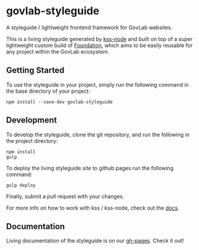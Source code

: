 # govlab-styleguide

A styleguide / lightweight frontend framework for GovLab websites.

This is a living styleguide generated by [kss-node](https://github.com/kss-node/kss-node) and built on top of a super lightweight custom build of [Foundation](http://foundation.zurb.com/), which aims to be easily reusable for any project within the GovLab ecosystem.

## Getting Started <a name="start"></a>

To use the styleguide in your project, simply run the following command in the base directory of your project:
```
npm install --save-dev govlab-styleguide
```

## Development <a name="dev"></a>

To develop the styleguide, clone the git repository, and run the following in the project directory:
```
npm install
gulp
```

To deploy the living styleguide site to github pages run the following command:
```
gulp deploy
```

Finally, submit a pull request with your changes.

For more info on how to work with kss / kss-node, check out the [docs](https://github.com/kss-node/kss-node).

## Documentation <a name="docs"></a>

Living documentation of the styleguide is on our [gh-pages](http://govlab.github.io/styleguide/). Check it out!